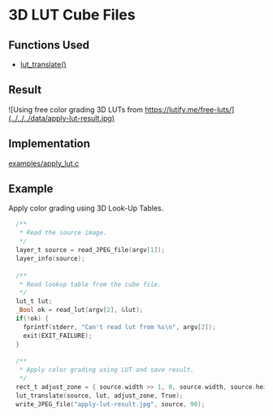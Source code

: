 # 3D LUT Cube Files

## Functions Used

- [lut_translate()](../../../lut.c)

## Result

![Using free color grading 3D LUTs from https://lutify.me/free-luts/](../../../data/apply-lut-result.jpg)

## Implementation

[examples/apply_lut.c](../../../examples/apply_lut.c)

## Example

Apply color grading using 3D Look-Up Tables. 

```c
  /**
   * Read the source image.
   */
  layer_t source = read_JPEG_file(argv[1]);
  layer_info(source);

  /**
   * Read lookup table from the cube file.
   */
  lut_t lut;
  _Bool ok = read_lut(argv[2], &lut);
  if(!ok) {
    fprintf(stderr, "Can't read lut from %s\n", argv[2]);
    exit(EXIT_FAILURE);
  }

  /**
   * Apply color grading using LUT and save result.
   */
  rect_t adjust_zone = { source.width >> 1, 0, source.width, source.height };
  lut_translate(source, lut, adjust_zone, True);
  write_JPEG_file("apply-lut-result.jpg", source, 90);
```

